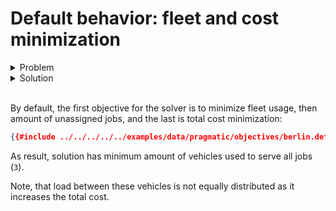 # Default behavior: fleet and cost minimization

<details>
    <summary>Problem</summary><p>

```json
{{#include ../../../../../examples/data/pragmatic/objectives/berlin.default.problem.json}}
```

</p></details>

<details>
    <summary>Solution</summary><p>

```json
{{#include ../../../../../examples/data/pragmatic/objectives/berlin.default.solution.json}}
```

</p></details>

</br>

<div id="geojson" hidden>
{{#include ../../../../../examples/data/pragmatic/objectives/berlin.default.solution.geojson}}
</div>

<div id="map"></div>

By default, the first objective for the solver is to minimize fleet usage, then amount of unassigned jobs, and the last
is total cost minimization:

```json
{{#include ../../../../../examples/data/pragmatic/objectives/berlin.default.problem.json:1003:1019}}
```

As result, solution has minimum amount of vehicles used to serve all jobs (`3`).

Note, that load between these vehicles is not equally distributed as it increases the total cost. 